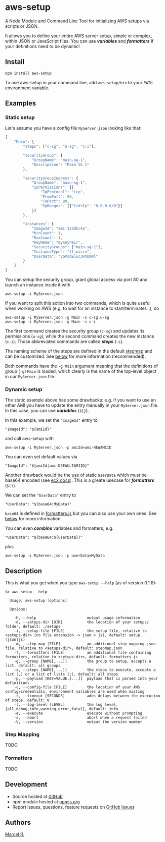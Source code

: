 # aws-setup

A Node Module and Command Line Tool for initializing AWS setups via scripts or JSON.

It allows you to define your entire AWS server setup, simple or complex, within JSON or JavaScript files.
You can use ___variables___ and ___formatters___ if your definitions need to be dynamic!



## Install

```
npm install aws-setup
```

To use aws-setup in your command line, add `aws-setup/bin` to your `PATH` environment variable.


## Examples

### Static setup

Let's assume you have a config file `MyServer.json` looking like that:

```javascript
{
    "Main": {
        "steps": ["c-sg", "u-sg", "c-i"],

        "securityGroup": {
            "GroupName": "main-sg-1",
            "Description": "Main SG 1"
        },

        "securityGroupIngress": {
            "GroupName": "main-sg-1",
            "IpPermissions": [{
                "IpProtocol": "tcp",
                "FromPort": 80,
                "ToPort": 80,
                "IpRanges": [{"CidrIp": "0.0.0.0/0"}]
            }]
        },

        "instances": {
            "ImageId": "ami-123d5c4a",
            "MinCount": 1,
            "MaxCount": 1,
            "KeyName": "myKeyPair",
            "SecurityGroups": ["main-sg-1"],
            "InstanceType": "t1.micro",
            "UserData": "VGVzdEluc3RhbmNl"
        }
    }
}
```

You can setup the security group, grant global access via port 80 and launch an instance inside it with

```
aws-setup -i MyServer.json
```

If you want to split this action into two commands, which is quite useful when working on AWS (e.g. to wait for an instance to start/terminate/...), do

```
aws-setup -i MyServer.json -g Main -s c-sg,u-sg
aws-setup -i MyServer.json -g Main -s c-i
```

The first command creates the security group (`c-sg`) and updates its permissions (`u-sg`), while the second command creates the new instance (`c-i`). Those abbreviated commands are called ___steps___ (`-s`).

The naming scheme of the steps are defined in the default [stepmap](https://github.com/riga/aws-setup/blob/master/stepmap.json) and can be customized. See [below](#stepmap) for more information (recommended).


Both commands have the `-g Main` argument meaning that the definitions of group (`-g`) `Main` is loaded, which clearly is the name of the top-level object in our `MyServer.json` file.


### Dynamic setup

The static example above has some drawbacks: e.g. if you want to use an other AMI you have to update the entry manually in your `MyServer.json` file. In this case, you can use ___variables___ (`${}`).

In this example, we set the `"ImageId"` entry to

```
"ImageId": "${amiId}"
```

and call aws-setup with

```
aws-setup -i MyServer.json -p amiId=ami-NEWAMIID
```

You can even set default values via

```
"ImageId": "${amiId|ami-DEFAULTAMIID}"
```

Another drawback would be the use of static `UserData` which must be base64 encoded (see [ec2 docs](http://docs.aws.amazon.com/AWSJavaScriptSDK/latest/AWS/EC2.html#runInstances-property)). This is a greate usecase for ___formatters___ (`$()`).

We can set the `"UserData"` entry to

```
"UserData": "$(base64:MyData)"
```

`base64` is defined in [formatters.js](https://github.com/riga/aws-setup/blob/master/lib/formatters.js) but you can also use your own ones. See [below](#formatters) for more information.

You can even ___combine___ variables and formatters, e.g.

```
"UserData": "$(base64:${userData})"
```

plus

```
aws-setup -i MyServer.json -p userData=MyData
```


## Description

This is what you get when you type `aws-setup --help` (as of version 0.1.8):

```
$> aws-setup --help

  Usage: aws-setup [options]

  Options:

    -h, --help                       output usage information
    -d, --setups-dir [DIR]           the location of your setups/ folder, default: ./setups
    -i, --setup-file [FILE]          the setup file, relative to <setups-dir> (no file extension -> json > js), default: setup.(json|js)
    -m, --step-map [FILE]            an additional step mapping json file, relative to <setups-dir>, default: stepmap.json
    -f, --formatters [FILE]          an additional file containing formatters, relative to <setups-dir>, default: formatters.js
    -g, --group [NAME[,...]]         the group to setup, accepts a list, default: all groups
    -s, --steps [NAME[,...]]         the steps to execute, accepts a list (,) or a list of lists (:), default: all steps
    -p, --payload [KEY=VALUE,[...]]  payload that is parsed into your definitions
    -c, --config-file [FILE]         the location of your AWS config/credentials, environment variables are used when missing
    -t, --timeout [SECONDS]          adds delays between the execution of steps, default: 0
    -l, --log-level [LEVEL]          the log level, {all,debug,info,warning,error,fatal}, default: info
    -e, --execute                    execute without prompting
    -a, --abort                      abort when a request failed
    -V, --version                    output the version number
```

### <a name="stepmap"></a>Step Mapping

TODO

### <a name="formatters"></a>Formatters

TODO


## Development

- Source hosted at [GitHub](https://github.com/riga/aws-setup)
- npm module hosted at [npmjs.org](https://www.npmjs.org/package/aws-setup)
- Report issues, questions, feature requests on
[GitHub Issues](https://github.com/riga/aws-setup/issues)


## Authors

[Marcel R.](https://github.com/riga)
